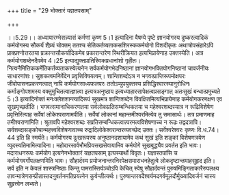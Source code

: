 +++
title = "29 भोक्तारं यज्ञतपसाम्"

+++
  
  
।।5.29।। अध्यायारम्भेसन्न्यासं कर्मणां कृष्ण 5।1 इत्यादिना वैषम्ये पृष्टे
ज्ञानयोगस्य दुष्करत्वादिकं कर्मयोगस्य सौकर्यं शैघ्र्यं चोक्तम् ततश्च
सेतिकर्तव्यताकसशिरस्ककर्मयोगो विशदीकृतः अथात्रोपसंहारेऽपि
प्राक्प्रश्नोत्तरतया प्रक्रान्तसौकर्यादिकमेव प्रकारान्तरेण स्थिरीक्रियत
इत्यभिप्रायेणाह उक्तस्येति। अत्र कर्मयोगशब्देनदैवमेव 4।25
इत्याद्युक्तप्रातिस्विकप्रधानांशो
गृहीतः। नित्यनैमित्तिककर्मेतिकर्तव्यताकस्येत्यनेन सर्वकर्मयोगभेदनिष्ठानां
ज्ञानयोगभक्तियोगनिष्ठानां चावर्जनीयः साधारणांशः। सुशकत्वमनिर्वेदेन
प्रवृत्तिविषयत्वम्। शान्तिशब्दोऽत्र न भगवत्प्राप्तिरूपमोक्षपरः
जीवोपासनप्रकरणत्वात् नापि कर्मयोगसाध्यफलपरः ततोऽप्युपयुक्तस्य
प्रसिद्धिस्वारस्यानुरोधिनः कर्माङ्गोपशमस्य वक्तुमुचितत्वात्ज्ञात्वा
इत्यत्रअनुष्ठाय इत्यध्याहारसापेक्षत्वप्रसङ्गात् अतःसुखं
बन्धात्प्रमुच्यते 5।3 इत्यादिनोक्तं मनःक्लेशशान्त्यादिरूपं सुखमत्र
शान्तिशब्देन विवक्षितमित्यभिप्रायेणाह कर्मयोगकरणक्षण एव सुखमृच्छतीति।
भगवत्समानाधिकरणतया सर्वलोकप्रतिसम्बन्धिकतया च महेश्वरशब्दस्यात्र न
रूढिविशेषेण प्रवृत्तिरित्याह सर्वेषां लोकेश्वराणामपीति। सर्वेषां लोकानां
महान्तमीश्वरमित्येव तु समासार्थः। तत्र प्रमाणमाह तमीश्वराणामिति।
श्रुतावपि महेश्वरशब्दः सप्रतिसम्बन्धिकत्वात्परमत्वविशेषणाच्च न रूढः
तद्वदत्रापि। सर्वशब्दासङ्कोचान्महत्त्वविशेषणावाच्च
रुद्रादिलोकेश्वरान्तरव्यवच्छेद उक्तः। सर्वेश्वरेश्वरः कृष्णः वि.ध.74।44
इति हि स्मर्यते। कर्मयोगस्य दुःखरूपस्य अनुष्ठानदशायामेव कथं सुखं इति
शङ्कां विशेषणत्रयेण व्युदस्यतिमामित्यादिना।
महोदारसार्वभौमप्रियसखसेवायामिव कर्मयोगे सुखबुद्ध्यैव प्रवर्तत इति
भावः। मदाराधनरूपः कर्मयोग इत्यनेनभोक्तारं यज्ञतपसाम् इत्यस्यार्थो विवृतः।
यज्ञास्तपांसि च कर्मयोगवर्गोपलक्षणमिति भावः। सौहार्दस्य
प्रयोजनान्तरनिरपेक्षसमाराधनहेतुत्वे लोकदृष्टान्तमाहसुहृद इति। सर्व इति न
केवलं शास्त्रनिष्ठाः किन्तु पामरास्तिर्यञ्चोऽपि केचित् स्वेषु
सौहार्दवन्तं पुरुषमिङ्गिताकारैरुपलक्ष्य
तावन्मात्रेणसम्प्रीतास्तदनुवर्तनमतिप्रयत्नेन कुर्वन्तीत्यर्थः।
पुरुषान्तरवदैश्वर्यमदगर्वमूलदौर्मुख्यादिवर्जनं चास्य सुहृत्त्वेन लभ्यते।
